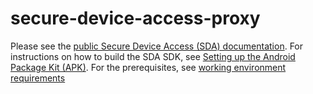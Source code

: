 # secure-device-access-proxy

Please see the [public Secure Device Access (SDA) documentation](https://www.pelion.com/docs/device-management/current/device-management/tutorial-sda-demo.html).
For instructions on how to build the SDA SDK, see [Setting up the Android Package Kit (APK)](https://www.pelion.com/docs/device-management/current/device-management/setting-up-the-android-package-kit-apk.html).
For the prerequisites, see [working environment requirements](https://www.pelion.com/docs/device-management/current/device-management/prerequisites.html#working-environment-requirements)
